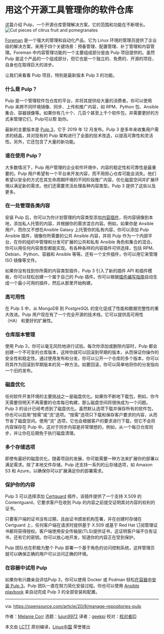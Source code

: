 [#]: collector: (lujun9972)
[#]: translator: (geekpi)
[#]: reviewer: ( )
[#]: publisher: ( )
[#]: url: ( )
[#]: subject: (Manage your software repositories with this open source tool)
[#]: via: (https://opensource.com/article/20/8/manage-repositories-pulp)
[#]: author: (Melanie Corr https://opensource.com/users/melanie-corr)

用这个开源工具管理你的软件仓库
======
这篇介绍 Pulp，一个开源仓库管理解决方案，它的范围和功能在不断增长。
![Cut pieces of citrus fruit and pomegranates][1]

[Foreman][2] 是一个强大的管理和自动化产品，它为 Linux 环境的管理员提供了企业级的解决方案，来用于四个关键场景：预备管理、配置管理、补丁管理和内容管理。Foreman 中内容管理功能的一个主要组成部分是由 Pulp 项目提供的。虽然 Pulp 是这个产品的一个组成部分，但它也是一个独立的、免费的、开源的项目，自身也在取得巨大的进步。


让我们来看看 Pulp 项目，特别是最新版本 Pulp 3 的功能。

### 什么是 Pulp？

Pulp 是一个管理软件包仓库的平台，并将其提供给大量的消费者。你可以使用 Pulp 来跨不同环境镜像、同步、上传和推广内容，如 RPM、Python 包、Ansible 集合、容器镜像等。如果你有几十个、几百个甚至上千个软件包，并需要更好的方式来管理它们，Pulp可以帮 助你。

最新的主要版本是 [Pulp 3][3]，它于 2019 年 12 月发布。Pulp 3 是多年来收集用户需求的结晶，并对现有的 Pulp 架构进行了全面的技术改造，以提高可靠性和灵活性。另外，它还包含了大量的新功能。

### 谁在使用 Pulp？


大多数情况下，Pulp 用户管理的企业软件环境中，内容的稳定性和可靠性是最重要的。Pulp 用户希望有一个平台来开发内容，而不用担心仓库可能会消失。他们希望以安全的方式在其生命周期环境的不同阶段推广内容，优化磁盘空间并扩展环境以满足新的需求。他们还需要灵活处理各种内容类型。Pulp 3 提供了这些以及更多。

### 在一处管理各类内容

安装 Pulp 后，你可以为你计划管理的内容类型添加[内容插件][4]，将内容镜像到本地，添加私人托管的内容，并根据你的需求混合内容。例如，如果你是 Ansible 用户，而你又不想在Ansible Galaxy 上托管你的私有内容，你可以添加 Pulp Ansible 插件，镜像你所需要的公共 Ansible 内容，并将 Pulp 作为一个内部平台，在你的组织中管理和分发可扩展的公共和私有 Ansible 角色和集合的混合。你可以用任何内容类型都能实现。有各种各样的内容插件可供选择，包括 RPM、Debian、Python、容器和 Ansible 等等。还有一个文件插件，你可以用它来管理 ISO 镜像等文件。

如果你没有找到你所需的内容类型插件，Pulp 3 引入了新的插件 API 和插件模板，你可以轻松创建一个属于自己的 Pulp 插件。你可以根据[插件编写指南][5]自动生成一个最小可用的插件，然后从那里开始构建。

### 高可用性

在 Pulp 3 中，从 MongoDB 到 PostgreSQL 的变化促成了性能和数据完整性的重大改进。Pulp 用户现在有了一个完全开源的技术栈，它可以提供高可用性 （HA） 和更好的扩展性。

### 仓库版本管理

使用 Pulp 3，你可以毫无风险地进行试验。每次你添加或删除内容时，Pulp 都会创建一个不可变的仓库版本，这样你就可以回滚到早期的版本，从而保证你操作的安全性和稳定性。通过使用发布和分发，你可以公开一个仓库的多个版本，你可以将其作为回滚到早期版本的另一种方法。如要回滚，你可以简单地将你的分发指向一个旧的发布。

### 磁盘优化

任何软件开发环境的主要挑战之一是磁盘优化。如果你不断地下载包，例如，你今天需要但明天不再需要的仓库每日构建，那么磁盘空间将很快成为一个问题。Pulp 3 的设计已经考虑到了磁盘优化。虽然默认选项下载并保存所有的软件包，你也可以启用“按需”或“流”选项。“按需”选项只下载和保存客户要求的内容，从而节省了磁盘空间。使用“流”
选项，它也会根据客户的要求进行下载，但它不会将内容保存在 Pulp 中。这对于同步内容是非常理想的，例如，从一个每日仓库同步，并让你在后期免于执行磁盘清理。

### 多个存储选项

即使有最好的磁盘优化，随着项目的发展，你可能需要一种方法来扩展你的部署以满足需求。除了本地文件存储，Pulp 还支持一系列的云存储选项，如 Amazon S3 和 Azure，以确保你可以扩展满足你的部署需求。

### 保护你的内容

Pulp 3 可以选择添加 [Certguard][6] 插件，该插件提供了一个支持 X.509 的 Contentguard，它要求客户在收到 Pulp 的内容之前提交证明其对内容的权利的证书。

只要客户端的证书没有过期，且由证书颁发机构签署，并在创建时存储在 Certguard 上，任何客户端在请求时提供基于 X.509 或基于 Red Hat 订阅管理证书都将获得授权。客户端使用安全传输层(TLS)提供证书，这证明客户端不仅有证书，还有它的密钥。你可以放心地开发，知道你的内容正在受到保护。

Pulp 团队也在积极为整个 Pulp 部署一个基于角色的访问控制系统，这样管理员就可以确保正确的用户可以访问正确的环境。

### 在容器中试用 Pulp

如果你有兴趣亲自评估Pulp 3，你可以使用 Docker 或 Podman 轻松[在容器中安装 Pulp 3][7]。Pulp 团队一直在努力简化安装过程。你也可以使用 [Ansible playbook][8] 来自动完成 Pulp 3 的全部安装和配置。

--------------------------------------------------------------------------------

via: https://opensource.com/article/20/8/manage-repositories-pulp

作者：[Melanie Corr][a]
选题：[lujun9972][b]
译者：[geekpi](https://github.com/geekpi)
校对：[校对者ID](https://github.com/校对者ID)

本文由 [LCTT](https://github.com/LCTT/TranslateProject) 原创编译，[Linux中国](https://linux.cn/) 荣誉推出

[a]: https://opensource.com/users/melanie-corr
[b]: https://github.com/lujun9972
[1]: https://opensource.com/sites/default/files/styles/image-full-size/public/lead-images/fruit-orange-pomegranate-pulp-unsplash.jpg?itok=4cvODZDJ (Oranges and pomegranates)
[2]: https://opensource.com/article/17/8/system-management-foreman
[3]: https://pulpproject.org/about-pulp-3/
[4]: https://pulpproject.org/content-plugins/
[5]: https://docs.pulpproject.org/plugins/plugin-writer/index.html
[6]: https://pulp-certguard.readthedocs.io/en/latest/
[7]: https://pulpproject.org/pulp-in-one-container/
[8]: https://pulp-installer.readthedocs.io/en/latest/
